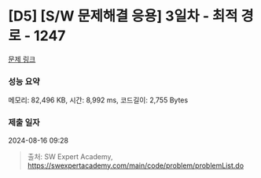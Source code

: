 # [D5] [S/W 문제해결 응용] 3일차 - 최적 경로 - 1247 

[문제 링크](https://swexpertacademy.com/main/code/problem/problemDetail.do?contestProbId=AV15OZ4qAPICFAYD) 

### 성능 요약

메모리: 82,496 KB, 시간: 8,992 ms, 코드길이: 2,755 Bytes

### 제출 일자

2024-08-16 09:28



> 출처: SW Expert Academy, https://swexpertacademy.com/main/code/problem/problemList.do